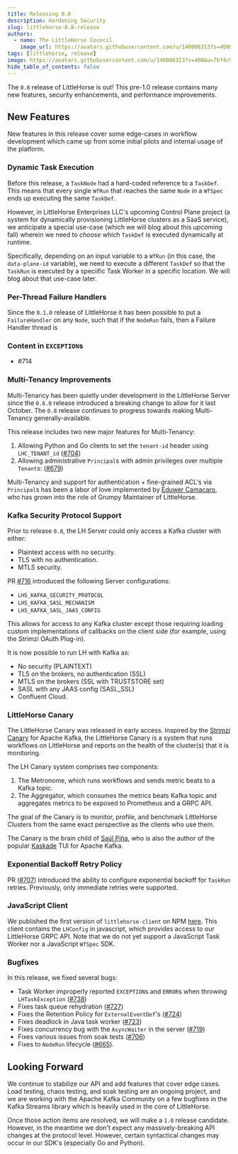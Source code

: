 ```yaml
---
title: Releasing 0.8
description: Hardening Security
slug: littlehorse-0.8-release
authors:
  - name: The LittleHorse Council
    image_url: https://avatars.githubusercontent.com/u/140006313?s=400&u=7bf4c91d92dfe590ac71bb6b4821e1a81aa5b712&v=4
tags: [littlehorse, release]
image: https://avatars.githubusercontent.com/u/140006313?s=400&u=7bf4c91d92dfe590ac71bb6b4821e1a81aa5b712&v=4
hide_table_of_contents: false
---
```


The `0.8` release of LittleHorse is out! This pre-1.0 release contains many new features, security enhancements, and performance improvements.

## New Features

New features in this release cover some edge-cases in workflow development which came up from some initial pilots and internal usage of the platform.

### Dynamic Task Execution

Before this release, a `TaskNode` had a hard-coded reference to a `TaskDef`. This means that every single `WfRun` that reaches the same `Node` in a `WfSpec` ends up executing the same `TaskDef`.

However, in LittleHorse Enterprises LLC's upcoming Control Plane project (a system for dynamically provisioning LittleHorse clusters as a SaaS service), we anticipate a special use-case (which we will blog about this upcoming fall) wherein we need to _choose_ which `TaskDef` is executed dynamically at runtime.

Specifically, depending on an input variable to a `WfRun` (in this case, the `data-plane-id` variable), we need to execute a different `TaskDef` so that the `TaskRun` is executed by a speciific Task Worker in a specific location. We will blog about that use-case later.

### Per-Thread Failure Handlers

Since the `0.1.0` release of LittleHorse it has been possible to put a `FailureHandler` on any `Node`, such that if the `NodeRun` fails, then a Failure Handler thread is 

### Content in `EXCEPTION`s

- #714

### Multi-Tenancy Improvements

Multi-Tenancy has been quietly under development in the LittleHorse Server since the `0.6.0` release introduced a breaking change to allow for it last October. The `0.8` release continues to progress towards making Multi-Tenancy generally-available.

This release includes two new major features for Multi-Tenancy:

1. Allowing Python and Go clients to set the `tenant-id` header using `LHC_TENANT_id` ([#704](https://github.com/littlehorse-enterprises/littlehorse/pull/704))
2. Allowing administrative `Principal`s with admin privileges over multiple `Tenant`s: ([#679](https://github.com/littlehorse-enterprises/littlehorse/pull/679))

Multi-Tenancy and support for authentication + fine-grained ACL's via `Principal`s has been a labor of love implemented by [Eduwer Camacaro](https://github.com/eduwercamacaro), who has grown into the role of Grumpy Maintainer of LittleHorse.

### Kafka Security Protocol Support

Prior to release `0.8`, the LH Server could only access a Kafka cluster with either:
* Plaintext access with no security.
* TLS with no authentication.
* MTLS security.

PR [#716](https://github.com/littlehorse-enterprises/littlehorse/pull/716) introduced the following Server configurations:

* `LHS_KAFKA_SECURITY_PROTOCOL`
* `LHS_KAFKA_SASL_MECHANISM`
* `LHS_KAFKA_SASL_JAAS_CONFIG`

This allows for access to any Kafka cluster except those requiring loading custom implementations of callbacks on the client side (for example, using the Strimzi OAuth Plug-in).

It is now possible to run LH with Kafka as:
- No security (PLAINTEXT)
- TLS on the brokers, no authentication (SSL)
- MTLS on the brokers (SSL with TRUSTSTORE set)
- SASL with any JAAS config (SASL_SSL)
- Confluent Cloud.

### LittleHorse Canary

The LittleHorse Canary was released in early access. Inspired by the [Strimzi Canary](https://strimzi.io/blog/2021/11/09/canary/) for Apache Kafka, the LittleHorse Canary is a system that runs workflows on LittleHorse and reports on the health of the cluster(s) that it is monitoring.

The LH Canary system comprises two components:

1. The Metronome, which runs workflows and sends metric beats to a Kafka topic.
2. The Aggregator, which consumes the metrics beats Kafka topic and aggregates metrics to be exposed to Prometheus and a GRPC API.

The goal of the Canary is to monitor, profile, and benchmark LittleHorse Clusters from the same exact perspective as the clients who use them.

The Canary is the brain child of [Saúl Piña](https://github.com/sauljabin), who is also the author of the popular [Kaskade](https://github.com/sauljabin/kaskade) TUI for Apache Kafka.

### Exponential Backoff Retry Policy

PR ([#707](https://github.com/littlehorse-enterprises/littlehorse/pull/707)) introduced the ability to configure exponential backoff for `TaskRun` retries. Previously, only immediate retries were supported.

### JavaScript Client

We published the first version of `littlehorse-client` on NPM [here](https://www.npmjs.com/package/littlehorse-client). This client contains the `LHConfig` in javascript, which provides access to our LittleHorse GRPC API. Note that we do not yet support a JavaScript Task Worker nor a JavaScript `WfSpec` SDK.

### Bugfixes

In this release, we fixed several bugs:
* Task Worker improperly reported `EXCEPTION`s and `ERROR`s when throwing `LHTaskException` ([#738](https://github.com/littlehorse-enterprises/pull/738))
* Fixes task queue rehydration ([#727](https://github.com/littlehorse-enterprises/pull/727))
* Fixes the Retention Policy for `ExternalEventDef`'s ([#724](https://github.com/littlehorse-enterprises/littlehorse/pull/724))
* Fixes deadlock in Java task worker ([#723](https://github.com/littlehorse-enterprises/littlehorse/pull/723))
* Fixes concurrency bug with the `AsyncWaiter` in the server ([#719](https://github.com/littlehorse-enterprises/littlehorse/pull/719))
* Fixes various issues from soak tests ([#706](https://github.com/littlehorse-enterprises/littlehorse/pull/706))
* Fixes to `NodeRun` lifecycle ([#665](https://github.com/littlehorse-enterprises/littlehorse/pull/665)).

## Looking Forward

We continue to stabilize our API and add features that cover edge cases. Load testing, chaos testing, and soak testing are an ongoing project, and we are working with the Apache Kafka Community on a few bugfixes in the Kafka Streams library which is heavily used in the core of LittleHorse.

Once those action items are resolved, we will make a `1.0` release candidate. However, in the meantime we don't expect any massively-breaking API changes at the protocol level. However, certain syntactical changes may occur in our SDK's (especially Go and Python).
